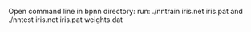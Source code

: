 
Open command line in bpnn directory:
run: ./nntrain iris.net iris.pat and ./nntest iris.net iris.pat weights.dat




